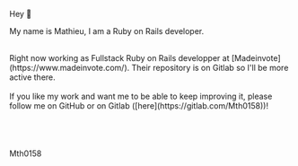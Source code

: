Hey 👋

My name is Mathieu, I am a Ruby on Rails developer.

<br>
Right now working as Fullstack Ruby on Rails developper at [Madeinvote](https://www.madeinvote.com/). Their repository is on Gitlab so I'll be more active there.
<br>
<br>
If you like my work and want me to be able to keep improving it, please follow me on GitHub or on Gitlab ([here](https://gitlab.com/Mth0158))!<br><br><br><br><br>
Mth0158

<!--
**Mth0158/Mth0158** is a ✨ _special_ ✨ repository because its `README.md` (this file) appears on your GitHub profile.

Here are some ideas to get you started:

- 🔭 I’m currently working on ...
- 🌱 I’m currently learning ...
- 👯 I’m looking to collaborate on ...
- 🤔 I’m looking for help with ...
- 💬 Ask me about ...
- 📫 How to reach me: ...
- 😄 Pronouns: ...
- ⚡ Fun fact: ...
-->
